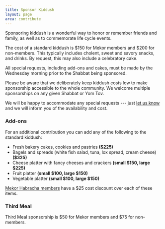 ```yaml
---
title: Sponsor Kiddush
layout: page
area: contribute
---
```


Sponsoring kiddush is a wonderful way to honor or remember friends and family, as well as to commemorate life cycle events.

The cost of a standard kiddush is $150 for Mekor members and $200 for non-members. This typically includes cholent, sweet and savory snacks, and drinks. By request, this may also include a celebratory cake.

All special requests, including add-ons and cakes, must be made by the Wednesday morning prior to the Shabbat being sponsored.

Please be aware that we deliberately keep kiddush costs low to make sponsorship accessible to the whole community. We welcome multiple sponsorships on any given Shabbat or Yom Tov.

We will be happy to accommodate any special requests --- just [let us know](mailto:kiddush@mekorhabracha.org) and we will inform you of the availability and cost.

### Add-ons

For an additional contribution you can add any of the following to the standard kiddush:

- Fresh bakery cakes, cookies and pastries **($225)**
- Bagels and spreads (white fish salad, tuna, lox spread, cream cheese) **($325)**
- Cheese platter with fancy cheeses and crackers **(small $150, large $225)**
- Fruit platter **(small $100, large $150)**
- Vegetable platter **(small $100, large $150)**

[Mekor Habracha members]({{site.url}}/about/become-member.html) have a $25 cost discount over each of these items.

### Third Meal

Third Meal sponsorship is $50 for Mekor members and $75 for non-members.
